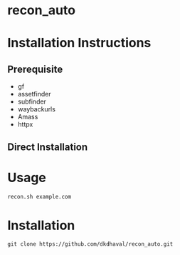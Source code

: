 # recon_auto


# Installation Instructions

## Prerequisite

- gf
- assetfinder
- subfinder
- waybackurls
- Amass
- httpx

## Direct Installation

# Usage

```bash
recon.sh example.com
```

# Installation

```
git clone https://github.com/dkdhaval/recon_auto.git
```

